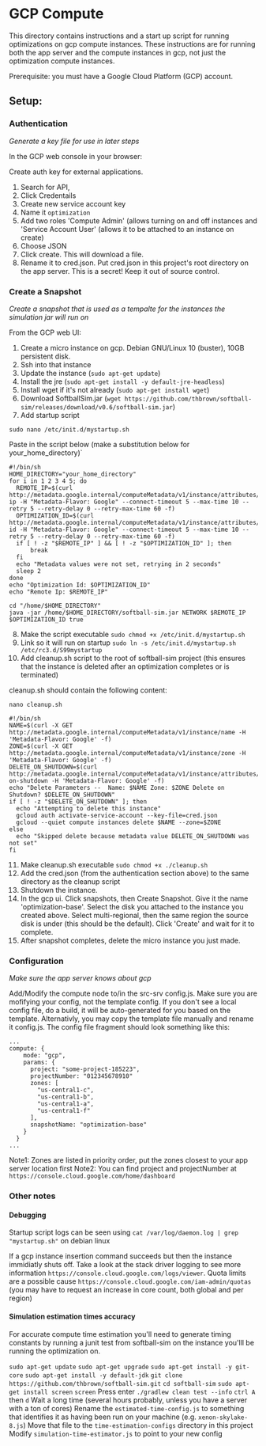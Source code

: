 # GCP Compute

This directory contains instructions and a start up script for running optimizations on gcp compute instances. These
instructions are for running both the app server and the compute instances in gcp, not just the optimization compute instances.

Prerequisite: you must have a Google Cloud Platform (GCP) account.

## Setup:

### Authentication

_Generate a key file for use in later steps_

In the GCP web console in your browser:

Create auth key for external applications.

1. Search for API,
2. Click Credentails
3. Create new service account key
4. Name it `optimization`
5. Add two roles 'Compute Admin' (allows turning on and off instances and 'Service Account User' (allows it to be attached to an instance on create)
6. Choose JSON
7. Click create. This will download a file.
8. Rename it to cred.json. Put cred.json in this project's root directory on the app server. This is a secret! Keep it out of source control.

### Create a Snapshot

_Create a snapshot that is used as a tempalte for the instances the simulation jar will run on_

From the GCP web UI:

1. Create a micro instance on gcp. Debian GNU/Linux 10 (buster), 10GB persistent disk.
2. Ssh into that instance
3. Update the instance (`sudo apt-get update`)
4. Install the jre (`sudo apt-get install -y default-jre-headless`)
5. Install wget if it's not already (`sudo apt-get install wget`)
6. Download SoftballSim.jar (`wget https://github.com/thbrown/softball-sim/releases/download/v0.6/softball-sim.jar`)
7. Add startup script

`sudo nano /etc/init.d/mystartup.sh`

Paste in the script below (make a substitution below for your_home_directory)`

```
#!/bin/sh
HOME_DIRECTORY="your_home_directory"
for i in 1 2 3 4 5; do
  REMOTE_IP=$(curl http://metadata.google.internal/computeMetadata/v1/instance/attributes/remote-ip -H "Metadata-Flavor: Google" --connect-timeout 5 --max-time 10 --retry 5 --retry-delay 0 --retry-max-time 60 -f)
  OPTIMIZATION_ID=$(curl http://metadata.google.internal/computeMetadata/v1/instance/attributes/optimization-id -H "Metadata-Flavor: Google" --connect-timeout 5 --max-time 10 --retry 5 --retry-delay 0 --retry-max-time 60 -f)
  if [ ! -z "$REMOTE_IP" ] && [ ! -z "$OPTIMIZATION_ID" ]; then
      break
  fi
  echo "Metadata values were not set, retrying in 2 seconds"
  sleep 2
done
echo "Optimization Id: $OPTIMIZATION_ID"
echo "Remote Ip: $REMOTE_IP"

cd "/home/$HOME_DIRECTORY"
java -jar /home/$HOME_DIRECTORY/softball-sim.jar NETWORK $REMOTE_IP $OPTIMIZATION_ID true
```

8. Make the script executable `sudo chmod +x /etc/init.d/mystartup.sh`
9. Link so it will run on startup `sudo ln -s /etc/init.d/mystartup.sh /etc/rc3.d/S99mystartup`
10. Add cleanup.sh script to the root of softball-sim project (this ensures that the instance is deleted after an optimization completes or is terminated)

cleanup.sh should contain the following content:

`nano cleanup.sh`

```
#!/bin/sh
NAME=$(curl -X GET http://metadata.google.internal/computeMetadata/v1/instance/name -H 'Metadata-Flavor: Google' -f)
ZONE=$(curl -X GET http://metadata.google.internal/computeMetadata/v1/instance/zone -H 'Metadata-Flavor: Google' -f)
DELETE_ON_SHUTDOWN=$(curl http://metadata.google.internal/computeMetadata/v1/instance/attributes/delete-on-shutdown -H 'Metadata-Flavor: Google' -f)
echo "Delete Parameters --  Name: $NAME Zone: $ZONE Delete on Shutdown? $DELETE_ON_SHUTDOWN"
if [ ! -z "$DELETE_ON_SHUTDOWN" ]; then
  echo "Attempting to delete this instance"
  gcloud auth activate-service-account --key-file=cred.json
  gcloud --quiet compute instances delete $NAME --zone=$ZONE
else
  echo "Skipped delete because metadata value DELETE_ON_SHUTDOWN was not set"
fi
```

11. Make cleanup.sh executable `sudo chmod +x ./cleanup.sh`
12. Add the cred.json (from the authentication section above) to the same directory as the cleanup script
13. Shutdown the instance.
14. In the gcp ui. Click snapshots, then Create Snapshot. Give it the name 'optimization-base'. Select the disk you attached to the instance you created above. Select multi-regional, then the same region the source disk is under (this should be the default). Click 'Create' and wait for it to complete.
15. After snapshot completes, delete the micro instance you just made.

### Configuration

_Make sure the app server knows about gcp_

Add/Modify the compute node to/in the src-srv config.js. Make sure you are mofifying your config, not the template config. If you don't see a local config file, do a build, it will be auto-generated for you based on the template. Alternativly, you may copy the template file manually and rename it config.js. The config file fragment should look something like this:

```
...
compute: {
    mode: "gcp",
    params: {
      project: "some-project-185223",
      projectNumber: "012345678910"
      zones: [
        "us-central1-c",
        "us-central1-b",
        "us-central1-a",
        "us-central1-f"
      ],
      snapshotName: "optimization-base"
    }
  }
...
```

Note1: Zones are listed in priority order, put the zones closest to your app server location first
Note2: You can find project and projectNumber at `https://console.cloud.google.com/home/dashboard`

### Other notes

#### Debugging

Startup script logs can be seen using `cat /var/log/daemon.log | grep "mystartup.sh"` on debian linux

If a gcp instance insertion command succeeds but then the instance immidiatly shuts off. Take a look at the stack
driver logging to see more information `https://console.cloud.google.com/logs/viewer`. Quota limits are a possible
cause `https://console.cloud.google.com/iam-admin/quotas` (you may have to request an increase in core count, both global and per region)

#### Simulation estimation times accuracy

For accurate compute time estimation you'll need to generate timing constants by running a junit test
from softball-sim on the instance you'lll be running the optimization on.

`sudo apt-get update`
`sudo apt-get upgrade`
`sudo apt-get install -y git-core`
`sudo apt-get install -y default-jdk`
`git clone https://github.com/thbrown/softball-sim.git`
`cd softball-sim`
`sudo apt-get install screen`
`screen`
Press enter
`./gradlew clean test --info`
`ctrl A` then `d`
Wait a long time (several hours probably, unless you have a server with a ton of cores)
Rename the `estimated-time-config.js` to something that identifies it as having been run on your machine (e.g. `xenon-skylake-8.js`)
Move that file to the `time-estimation-configs` directory in this project
Modify `simulation-time-estimator.js` to point to your new config
